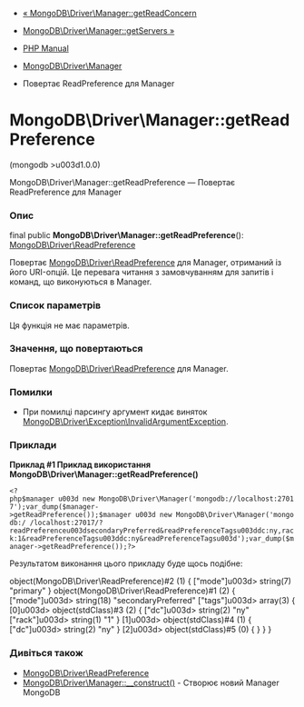- [«
MongoDB\Driver\Manager::getReadConcern](mongodb-driver-manager.getreadconcern.md)
- [MongoDB\Driver\Manager::getServers
»](mongodb-driver-manager.getservers.md)

- [PHP Manual](index.md)
- [MongoDB\Driver\Manager](class.mongodb-driver-manager.md)
- Повертає ReadPreference для Manager

# MongoDB\Driver\Manager::getReadPreference

(mongodb \>u003d1.0.0)

MongoDB\Driver\Manager::getReadPreference — Повертає ReadPreference
для Manager

### Опис

final public **MongoDB\Driver\Manager::getReadPreference**():
[MongoDB\Driver\ReadPreference](class.mongodb-driver-readpreference.md)

Повертає
[MongoDB\Driver\ReadPreference](class.mongodb-driver-readpreference.md)
для Manager, отриманий із його URI-опцій. Це перевага читання з
замовчуванням для запитів і команд, що виконуються в Manager.

### Список параметрів

Ця функція не має параметрів.

### Значення, що повертаються

Повертає
[MongoDB\Driver\ReadPreference](class.mongodb-driver-readpreference.md)
для Manager.

### Помилки

- При помилці парсингу аргумент кидає виняток
[MongoDB\Driver\Exception\InvalidArgumentException](class.mongodb-driver-exception-invalidargumentexception.md).

### Приклади

**Приклад #1 Приклад використання
**MongoDB\Driver\Manager::getReadPreference()****

` <?php$manager u003d new MongoDB\Driver\Manager('mongodb://localhost:27017');var_dump($manager->getReadPreference());$manager u003d new MongoDB\Driver\Manager('mongodb:/ /localhost:27017/?readPreferenceu003dsecondaryPreferred&readPreferenceTagsu003ddc:ny,rack:1&readPreferenceTagsu003ddc:ny&readPreferenceTagsu003d');var_dump($manager->getReadPreference());?> `

Результатом виконання цього прикладу буде щось подібне:

object(MongoDB\Driver\ReadPreference)#2 (1) {
["mode"]u003d>
string(7) "primary"
}
object(MongoDB\Driver\ReadPreference)#1 (2) {
["mode"]u003d>
string(18) "secondaryPreferred"
["tags"]u003d>
array(3) {
[0]u003d>
object(stdClass)#3 (2) {
["dc"]u003d>
string(2) "ny"
["rack"]u003d>
string(1) "1"
}
[1]u003d>
object(stdClass)#4 (1) {
["dc"]u003d>
string(2) "ny"
}
[2]u003d>
object(stdClass)#5 (0) {
}
}
}

### Дивіться також

- [MongoDB\Driver\ReadPreference](class.mongodb-driver-readpreference.md)
- [MongoDB\Driver\Manager::\_\_construct()](mongodb-driver-manager.construct.md) -
Створює новий Manager MongoDB
